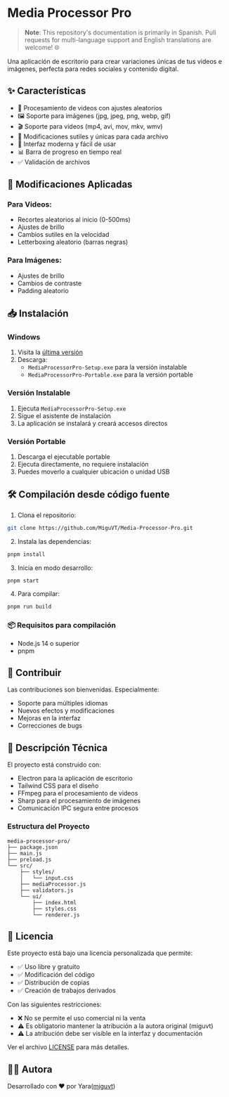 # Media Processor Pro

> **Note**: This repository's documentation is primarily in Spanish. Pull requests for multi-language support and English translations are welcome! 🌐

Una aplicación de escritorio para crear variaciones únicas de tus videos e imágenes, perfecta para redes sociales y contenido digital.

## ✨ Características

- 🎥 Procesamiento de videos con ajustes aleatorios
- 🖼️ Soporte para imágenes (jpg, jpeg, png, webp, gif)
- 🎬 Soporte para videos (mp4, avi, mov, mkv, wmv)
- 🎨 Modificaciones sutiles y únicas para cada archivo
- 💫 Interfaz moderna y fácil de usar
- 📊 Barra de progreso en tiempo real
- ✅ Validación de archivos

## 🚀 Modificaciones Aplicadas

### Para Videos:
- Recortes aleatorios al inicio (0-500ms)
- Ajustes de brillo
- Cambios sutiles en la velocidad
- Letterboxing aleatorio (barras negras)

### Para Imágenes:
- Ajustes de brillo
- Cambios de contraste
- Padding aleatorio

## 📥 Instalación

### Windows
1. Visita la [última versión](https://github.com/MiguVT/Media-Processor-Pro/releases/latest)
2. Descarga:
   - `MediaProcessorPro-Setup.exe` para la versión instalable
   - `MediaProcessorPro-Portable.exe` para la versión portable

### Versión Instalable
1. Ejecuta `MediaProcessorPro-Setup.exe`
2. Sigue el asistente de instalación
3. La aplicación se instalará y creará accesos directos

### Versión Portable
1. Descarga el ejecutable portable
2. Ejecuta directamente, no requiere instalación
3. Puedes moverlo a cualquier ubicación o unidad USB

## 🛠️ Compilación desde código fuente

1. Clona el repositorio:
```bash
git clone https://github.com/MiguVT/Media-Processor-Pro.git
```

2. Instala las dependencias:
```bash
pnpm install
```

3. Inicia en modo desarrollo:
```bash
pnpm start
```

4. Para compilar:
```bash
pnpm run build
```
### 📦 Requisitos para compilación
- Node.js 14 o superior
- pnpm

## 🤝 Contribuir

Las contribuciones son bienvenidas. Especialmente:
- Soporte para múltiples idiomas
- Nuevos efectos y modificaciones
- Mejoras en la interfaz
- Correcciones de bugs

## 📄 Descripción Técnica

El proyecto está construido con:
- Electron para la aplicación de escritorio
- Tailwind CSS para el diseño
- FFmpeg para el procesamiento de videos
- Sharp para el procesamiento de imágenes
- Comunicación IPC segura entre procesos

### Estructura del Proyecto
```
media-processor-pro/
├── package.json
├── main.js
├── preload.js
└── src/
    ├── styles/
    │   └── input.css
    ├── mediaProcessor.js
    ├── validators.js
    └── ui/
        ├── index.html
        ├── styles.css
        └── renderer.js
```

## 📝 Licencia

Este proyecto está bajo una licencia personalizada que permite:
- ✅ Uso libre y gratuito
- ✅ Modificación del código
- ✅ Distribución de copias
- ✅ Creación de trabajos derivados

Con las siguientes restricciones:
- ❌ No se permite el uso comercial ni la venta
- ⚠️ Es obligatorio mantener la atribución a la autora original (miguvt)
- ⚠️ La atribución debe ser visible en la interfaz y documentación

Ver el archivo [LICENSE](LICENSE) para más detalles.

## 🙋‍♀️ Autora

Desarrollado con ❤️ por Yara([miguvt](https://github.com/miguvt))
